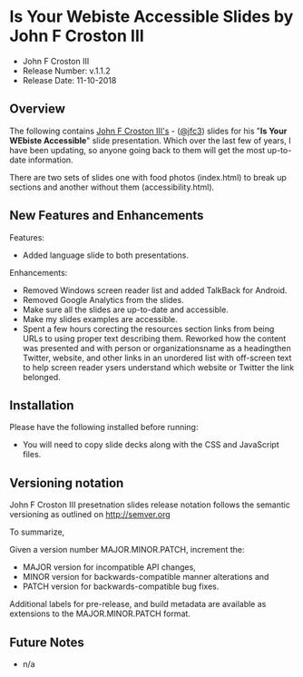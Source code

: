 # Is Your Webiste Accessible Slides by John F Croston III

* John F Croston III
* Release Number:  v.1.1.2
* Release Date: 11-10-2018

## Overview
The following contains [John F Croston III's](http://jfciii.com) - ([@jfc3](https://twitter.com/jfc3)) slides for his "**Is Your WEbiste Accessible**" slide presentation. Which over the last few of years, I have been updating, so anyone going back to them will get the most up-to-date information.

There are two sets of slides one with food photos (index.html) to break up sections and another without them (accessibility.html).

## New Features and Enhancements
Features:

* Added language slide to both presentations.

Enhancements:

* Removed Windows screen reader list and added TalkBack for Android.
* Removed Google Analytics from the slides.
* Make sure all the slides are up-to-date and accessible.
* Make my slides examples are accessible.
* Spent a few hours corecting the resources section links from being URLs to using proper text describing them. Reworked how the content was presented and with person or organizationsname as a headingthen Twitter, website, and other links in an unordered list with off-screen text to help screen reader ysers understand which website or Twitter the link belonged. 

## Installation
Please have the following installed before running:
* You will need to copy slide decks along with the CSS and JavaScript files.

## Versioning notation
John F Croston III presetnation slides release notation follows the semantic versioning as outlined on http://semver.org

To summarize,

Given a version number MAJOR.MINOR.PATCH, increment the:

* MAJOR version for incompatible API changes,
* MINOR version for backwards-compatible manner alterations and
* PATCH version for backwards-compatible bug fixes.

Additional labels for pre-release, and build metadata are available as extensions to the MAJOR.MINOR.PATCH format.

## Future Notes

* n/a